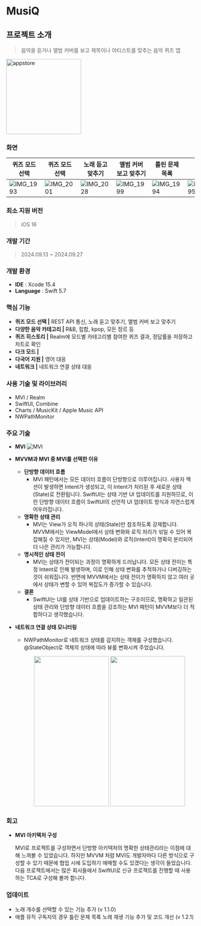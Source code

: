 # MusiQ

## 프로젝트 소개
> 음악을 듣거나 앨범 커버를 보고 제목이나 아티스트를 맞추는 음악 퀴즈 앱
<a href="https://apps.apple.com/kr/app/musiq-%EB%85%B8%EB%9E%98-%EB%A7%9E%EC%B6%94%EA%B8%B0/id6711330766">
    <img width="200" alt="appstore" src="https://github.com/nbcamp-archive/kkuk-ios/assets/26790710/72caf6ff-b829-4608-98d9-16d42d0a3eb0">
</a>

### 화면
| 퀴즈 모드 선택 | 퀴즈 모드 선택 | 노래 듣고 맞추기 | 앨범 커버 보고 맞추기 | 틀린 문제 목록 | 차트 |
| --- | --- | --- | --- | --- | --- |
| ![IMG_1993](https://github.com/user-attachments/assets/04474397-aec0-4074-806b-7d2bed905b51) | ![IMG_2001](https://github.com/user-attachments/assets/94acba63-dba6-47a1-a62f-631b78bce3f8) | ![IMG_2028](https://github.com/user-attachments/assets/28f00616-292e-41cc-8a3e-43573211ac13)  | ![IMG_1999](https://github.com/user-attachments/assets/5277f25e-30d5-434a-ab03-ca13bf365460) | ![IMG_1994](https://github.com/user-attachments/assets/b8970a14-624c-4cf9-9fca-c97b32d84b8d) | ![IMG_1995](https://github.com/user-attachments/assets/7e859949-2298-4cb9-95bb-8cdb236ab4f4) |

### 최소 지원 버전
> iOS 16

### 개발 기간
> 2024.09.13 ~ 2024.09.27

### 개발 환경
- **IDE** : Xcode 15.4
- **Language** : Swift 5.7

### 핵심 기능
- **퀴즈 모드 선택 |** REST API 통신, 노래 듣고 맞추기, 앨범 커버 보고 맞추기
- **다양한 음악 카테고리 |** R&B, 힙합, kpop, 모든 장르 등
- **퀴즈 히스토리 |** Realm에 모드별 카테고리별 참여한 퀴즈 결과, 정답률을 저장하고 차트로 확인
- **다크 모드 |**
- **다국어 지원 |** 영어 대응
- **네트워크 |** 네트워크 연결 상태 대응

### 사용 기술 및 라이브러리
- MVI / Realm
- SwiftUI, Combine
- Charts / MusicKit / Apple Music API
- NWPathMonitor

### 주요 기술
- **MVI**
![MVI](https://github.com/user-attachments/assets/425673c7-d7c8-4f2b-bf05-f231f30728b3)
- **MVVM과 MVI 중 MVI를 선택한 이유**
    - **단방향 데이터 흐름**
        - MVI 패턴에서는 모든 데이터 흐름이 단방향으로 이루어집니다. 사용자 액션이 발생하면 Intent가 생성되고, 이 Intent가 처리된 후 새로운 상태(State)로 전환됩니다. SwiftUI는 상태 기반 UI 업데이트를 지원하므로, 이런 단방향 데이터 흐름이 SwiftUI의 선언적 UI 업데이트 방식과 자연스럽게 어우러집니다.
    - **명확한 상태 관리**
        - MVI는 View가 오직 하나의 상태(State)만 참조하도록 강제합니다. MVVM에서는 ViewModel에서 상태 변화와 로직 처리가 섞일 수 있어 복잡해질 수 있지만, MVI는 상태(Model)와 로직(Intent)이 명확히 분리되어 더 나은 관리가 가능합니다.
    - **명시적인 상태 전이**
        - MVI는 상태가 전이되는 과정이 명확하게 드러납니다. 모든 상태 전이는 특정 Intent로 인해 발생하며, 이로 인해 상태 변화를 추적하거나 디버깅하는 것이 쉬워집니다. 반면에 MVVM에서는 상태 전이가 명확하지 않고 여러 곳에서 상태가 변할 수 있어 복잡도가 증가할 수 있습니다.
    - **결론**
        - SwiftUI는 UI를 상태 기반으로 업데이트하는 구조이므로, 명확하고 일관된 상태 관리와 단방향 데이터 흐름을 강조하는 MVI 패턴이 MVVM보다 더 적합하다고 생각했습니다.
     
- **네트워크 연결 상태 모니터링**
    - NWPathMonitor로 네트워크 상태를 감지하는 객체를 구성했습니다. @StateObject로 객체의 상태에 따라 뷰를 변화시켜 주었습니다.
      <p align="center">
      <img src="https://github.com/user-attachments/assets/b1d18304-23b6-4088-b86f-adb0dd78c0da" width="200" height="400"/> <img src="https://github.com/user-attachments/assets/2a9e23fb-714c-49d6-a69e-769246dc2444" width="200" height="400"/>
      </p>

### 회고
- **MVI 아키텍처 구성**
  
    MVI로 프로젝트를 구성하면서 단방향 아키텍처의 명확한 상태관리라는 이점에 대해 느껴볼 수 있었습니다.
    하지만 MVVM 처럼 MVI도 개발자마다 다른 방식으로 구성할 수 있기 때문에 협업 시에 도입하기 애매할 수도 있겠다는 생각이 들었습니다.
    다음 프로젝트에서는 많은 회사들에서 SwiftUI로 신규 프로젝트를 진행할 때 사용하는 TCA로 구성해 볼까 합니다.

### 업데이트
- 노래 개수를 선택할 수 있는 기능 추가 (v 1.1.0)
- 애플 뮤직 구독자의 경우 틀린 문제 목록 노래 재생 기능 추가 및 코드 개선 (v 1.2.1)
